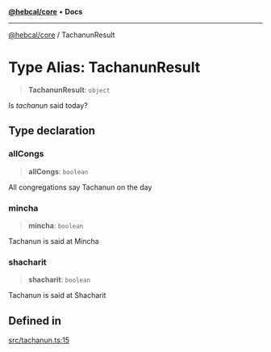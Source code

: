 [**@hebcal/core**](../README.md) • **Docs**

***

[@hebcal/core](../globals.md) / TachanunResult

# Type Alias: TachanunResult

> **TachanunResult**: `object`

Is *tachanun* said today?

## Type declaration

### allCongs

> **allCongs**: `boolean`

All congregations say Tachanun on the day

### mincha

> **mincha**: `boolean`

Tachanun is said at Mincha

### shacharit

> **shacharit**: `boolean`

Tachanun is said at Shacharit

## Defined in

[src/tachanun.ts:15](https://github.com/hebcal/hebcal-es6/blob/3368d3d0f182fa8667ccf03cc5e03586ceb1661f/src/tachanun.ts#L15)
